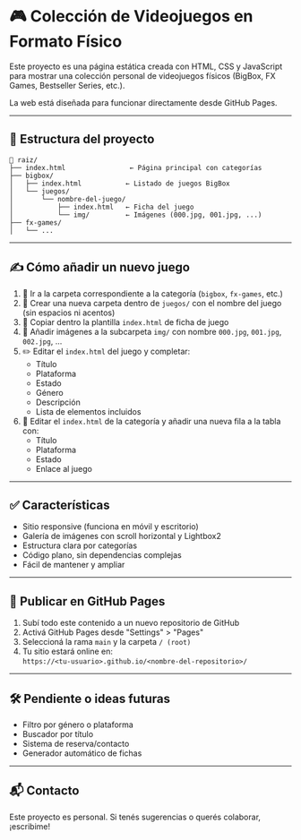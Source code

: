 # 🎮 Colección de Videojuegos en Formato Físico

Este proyecto es una página estática creada con HTML, CSS y JavaScript para mostrar una colección personal de videojuegos físicos (BigBox, FX Games, Bestseller Series, etc.).

La web está diseñada para funcionar directamente desde GitHub Pages.

---

## 📁 Estructura del proyecto

```
📂 raiz/
├── index.html                ← Página principal con categorías
├── bigbox/
│   ├── index.html           ← Listado de juegos BigBox
│   └── juegos/
│       └── nombre-del-juego/
│           ├── index.html   ← Ficha del juego
│           └── img/         ← Imágenes (000.jpg, 001.jpg, ...)
├── fx-games/
│   └── ...
```

---

## ✍️ Cómo añadir un nuevo juego

1. 📂 Ir a la carpeta correspondiente a la categoría (`bigbox`, `fx-games`, etc.)
2. 📁 Crear una nueva carpeta dentro de `juegos/` con el nombre del juego (sin espacios ni acentos)
3. 📝 Copiar dentro la plantilla `index.html` de ficha de juego
4. 📸 Añadir imágenes a la subcarpeta `img/` con nombre `000.jpg`, `001.jpg`, `002.jpg`, ...
5. ✏️ Editar el `index.html` del juego y completar:
   - Título
   - Plataforma
   - Estado
   - Género
   - Descripción
   - Lista de elementos incluidos
6. 🔗 Editar el `index.html` de la categoría y añadir una nueva fila a la tabla con:
   - Título
   - Plataforma
   - Estado
   - Enlace al juego

---

## ✅ Características

- Sitio responsive (funciona en móvil y escritorio)
- Galería de imágenes con scroll horizontal y Lightbox2
- Estructura clara por categorías
- Código plano, sin dependencias complejas
- Fácil de mantener y ampliar

---

## 🚀 Publicar en GitHub Pages

1. Subí todo este contenido a un nuevo repositorio de GitHub
2. Activá GitHub Pages desde "Settings" > "Pages"
3. Seleccioná la rama `main` y la carpeta `/ (root)`
4. Tu sitio estará online en:  
   `https://<tu-usuario>.github.io/<nombre-del-repositorio>/`

---

## 🛠️ Pendiente o ideas futuras

- Filtro por género o plataforma
- Buscador por título
- Sistema de reserva/contacto
- Generador automático de fichas

---

## 📬 Contacto

Este proyecto es personal. Si tenés sugerencias o querés colaborar, ¡escribime!
